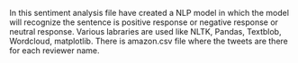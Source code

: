 In this sentiment analysis file have created a NLP model in which the model will recognize the sentence is positive response or negative response or neutral response.
Various labraries are used like NLTK, Pandas, Textblob, Wordcloud, matplotlib.
There is amazon.csv file where the tweets are there for each reviewer name.
